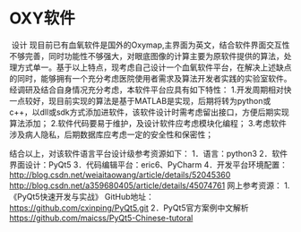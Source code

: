 # OXY软件
  设计  现目前已有血氧软件是国外的Oxymap,主界面为英文，结合软件界面交互性不够完善，同时功能性不够强大，对眼底图像的计算主要为原软件提供的算法，处理方式单一。基于以上特点，现考虑自己设计一个血氧软件平台，在解决上述缺点的同时，能够拥有一个充分考虑医院使用者需求及算法开发者实践的实验室软件。
   经调研及结合自身情况充分考虑，本软件平台应具有如下特性：
     1.开发周期相对快一点较好，现目前实现的算法是基于MATLAB是实现，后期将转为python或c++，以dll或sdk方式添加进软件，该软件设计时需考虑留出接口，方便后期实现算法添加；
     2.软件代码要易于维护，及设计软件应考虑模块化编程；
     3.考虑软件涉及病人隐私，后期数据库应考虑一定的安全性和保密性；

结合以上，对该软件语言平台设计级参考资源如下：
   1．语言：python3
   2．软件界面设计：PyQt5
   3．代码编辑平台：eric6、PyCharm
   4．开发平台环境配置：
      http://blog.csdn.net/weiaitaowang/article/details/52045360
      http://blog.csdn.net/a359680405/article/details/45074761
网上参考资源：
   1.《PyQt5快速开发与实战》
     GitHub地址：https://github.com/cxinping/PyQt5.git
   2．PyQt5官方案例中文解析
     https://github.com/maicss/PyQt5-Chinese-tutoral
